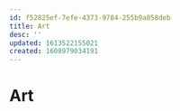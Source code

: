 ```yaml
---
id: f52825ef-7efe-4373-9784-255b9a058deb
title: Art
desc: ''
updated: 1613522155021
created: 1608979034191
---
```


# Art
